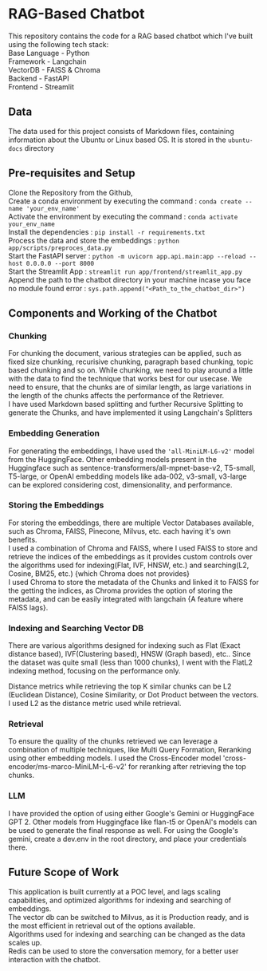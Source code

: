 # RAG-Based Chatbot

This repository contains the code for a RAG based chatbot which I've built using the following tech stack:<br>
Base Language - Python <br>
Framework - Langchain <br>
VectorDB - FAISS & Chroma <br>
Backend - FastAPI <br>
Frontend - Streamlit <br>

## Data
The data used for this project consists of Markdown files, containing information about the Ubuntu or Linux based OS. It is stored in the ```ubuntu-docs``` directory

## Pre-requisites and Setup
Clone the Repository from the Github, <br>
Create a conda environment by executing the command : ```conda create --name 'your_env_name'``` <br>
Activate the environment by executing the command : ```conda activate your_env_name``` <br>
Install the dependencies : ```pip install -r requirements.txt``` <br>
Process the data and store the embeddings : ```python app/scripts/preproces_data.py``` <br>
Start the FastAPI server : ```python -m uvicorn app.api.main:app --reload --host 0.0.0.0 --port 8000``` <br>
Start the Streamlit App : ```streamlit run app/frontend/streamlit_app.py``` <br>
Append the path to the chatbot directory in your machine incase you face no module found error : ```sys.path.append("<Path_to_the_chatbot_dir>")```


## Components and Working of the Chatbot 

### Chunking
For chunking the document, various strategies can be applied, such as fixed size chunking, recurisive chunking, paragraph based chunking, topic based chunking and so on. While chunking, we need to play around a little with the data to find the technique that works best for our usecase. We need to ensure, that the chunks are of similar length, as large variations in the length of the chunks affects the performance of the Retriever. <br>
I have used Markdown based splitting and further Recursive Splitting to generate the Chunks, and have implemented it using Langchain's Splitters

### Embedding Generation
For generating the embeddings, I have used the ```'all-MiniLM-L6-v2'``` model from the HuggingFace. Other embedding models present in the Huggingface such as sentence-transformers/all-mpnet-base-v2, T5-small, T5-large, or OpenAI embedding models like ada-002, v3-small, v3-large can be explored considering cost, dimensionality, and performance.

### Storing the Embeddings
For storing the embeddings, there are multiple Vector Databases available, such as Chroma, FAISS, Pinecone, Milvus, etc. each having it's own benefits. <br>
I used a combination of Chroma and FAISS, where I used FAISS to store and retrieve the indices of the embeddings as it provides custom controls over the algorithms used for indexing(Flat, IVF, HNSW, etc.) and searching(L2, Cosine, BM25, etc.) {which Chroma does not provides} <br>
I used Chroma to store the metadata of the Chunks and linked it to FAISS for the getting the indices, as Chroma provides the option of storing the metadata, and can be easily integrated with langchain {A feature where FAISS lags}.

### Indexing and Searching Vector DB
There are various algorithms designed for indexing such as Flat (Exact distance based), IVF(Clustering based), HNSW (Graph based), etc.. Since the dataset was quite small (less than 1000 chunks), I went with the FlatL2 indexing method, focusing on the performance only.

Distance metrics while retrieving the top K similar chunks can be L2 (Euclidean Distance), Cosine Similarity, or Dot Product between the vectors. I used L2 as the distance metric used while retrieval.


### Retrieval
To ensure the quality of the chunks retrieved we can leverage a combination of multiple techniques, like Multi Query Formation, Reranking using other embedding models. I used the Cross-Encoder model 'cross-encoder/ms-marco-MiniLM-L-6-v2' for reranking after retrieving the top chunks.

### LLM 
I have provided the option of using either Google's Gemini or HuggingFace GPT 2. Other models from Huggingface like flan-t5 or OpenAI's models can be used to generate the final response as well.
For using the Google's gemini, create a dev.env in the root directory, and place your credentials there.

## Future Scope of Work
This application is built currently at a POC level, and lags scaling capabilities, and optimized algorithms for indexing and searching of embeddings. <br>
The vector db can be switched to Milvus, as it is Production ready, and is the most efficient in retrieval out of the options available. <br>
Algorithms used for indexing and searching can be changed as the data scales up. <br>
Redis can be used to store the conversation memory, for a better user interaction with the chatbot.
